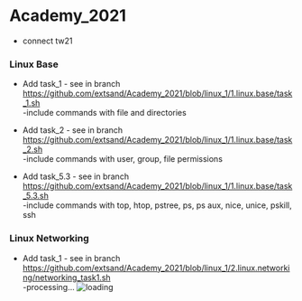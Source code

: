 # Academy_2021
- connect tw21


### Linux Base

- Add task_1 - see in branch https://github.com/extsand/Academy_2021/blob/linux_1/1.linux.base/task_1.sh
    <br>-include commands with file and directories 

- Add task_2 - see in branch https://github.com/extsand/Academy_2021/blob/linux_1/1.linux.base/task_2.sh
    <br>-include commands with user, group, file permissions

- Add task_5.3 - see in branch https://github.com/extsand/Academy_2021/blob/linux_1/1.linux.base/task_5.3.sh
    <br>-include commands with top, htop, pstree, ps, ps aux, nice, unice, pskill, ssh

### Linux Networking
- Add task_1 - see in branch https://github.com/extsand/Academy_2021/blob/linux_1/2.linux.networking/networking_task1.sh
    <br>-processing... ![loading](https://i.pinimg.com/originals/49/23/29/492329d446c422b0483677d0318ab4fa.gif)

    
